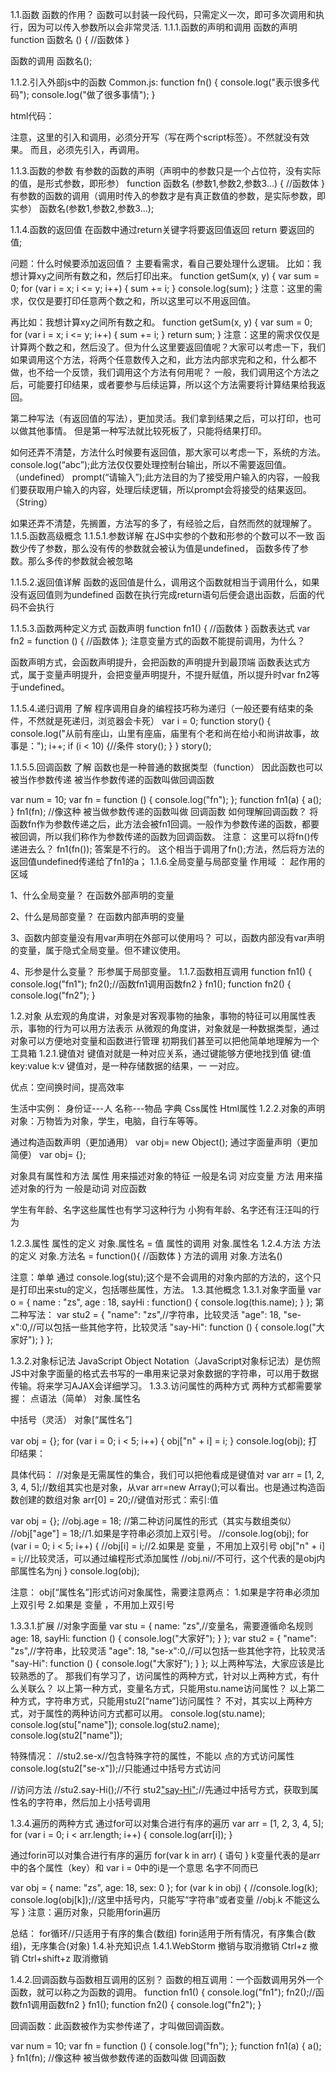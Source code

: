 1.1.函数
函数的作用？
函数可以封装一段代码，只需定义一次，即可多次调用和执行，因为可以传入参数所以会非常灵活.
1.1.1.函数的声明和调用
函数的声明
function 函数名 () {
	//函数体 
}

函数的调用
函数名();

1.1.2.引入外部js中的函数
Common.js:
function fn() {
    console.log("表示很多代码");
    console.log("做了很多事情");
}

html代码：
<script src="common.js">
</script>
<script >
    fn();
</script>
注意，这里的引入和调用，必须分开写（写在两个script标签）。不然就没有效果。
	 而且，必须先引入，再调用。

1.1.3.函数的参数
有参数的函数的声明（声明中的参数只是一个占位符，没有实际的值，是形式参数，即形参）
function 函数名 (参数1,参数2,参数3...) {
	//函数体 
}
有参数的函数的调用（调用时传入的参数才是有真正数值的参数，是实际参数，即实参）
函数名(参数1,参数2,参数3...);
 
1.1.4.函数的返回值
在函数中通过return关键字将要返回值返回
return 要返回的值;

问题：什么时候要添加返回值？
主要看需求，看自己要处理什么逻辑。
比如：我想计算xy之间所有数之和，然后打印出来。
function getSum(x, y) {
    var sum = 0;
    for (var i = x; i <= y; i++) {
        sum += i;
    }
    console.log(sum); 
}
注意：这里的需求，仅仅是要打印任意两个数之和，所以这里可以不用返回值。

再比如：我想计算xy之间所有数之和。
function getSum(x, y) {
    var sum = 0;
    for (var i = x; i <= y; i++) {
        sum += i;
    }
    return sum;
}
注意：这里的需求仅仅是计算两个数之和，然后没了。但为什么这里要返回值呢？大家可以考虑一下，我们如果调用这个方法，将两个任意数传入之和，此方法内部求完和之和，什么都不做，也不给一个反馈，我们调用这个方法有何用呢？
一般，我们调用这个方法之后，可能要打印结果，或者要参与后续运算，所以这个方法需要将计算结果给我返回。

第二种写法（有返回值的写法），更加灵活。我们拿到结果之后，可以打印，也可以做其他事情。
但是第一种写法就比较死板了，只能将结果打印。

如何还弄不清楚，方法什么时候要有返回值，那大家可以考虑一下，系统的方法。
console.log(“abc”);此方法仅仅要处理控制台输出，所以不需要返回值。（undefined）
prompt(“请输入”);此方法目的为了接受用户输入的内容，一般我们要获取用户输入的内容，处理后续逻辑，所以prompt会将接受的结果返回。（String）

如果还弄不清楚，先搁置，方法写的多了，有经验之后，自然而然的就理解了。
1.1.5.函数高级概念
1.1.5.1.参数详解
在JS中实参的个数和形参的个数可以不一致
函数少传了参数，那么没有传的参数就会被认为值是undefined，
函数多传了参数。那么多传的参数就会被忽略

1.1.5.2.返回值详解
函数的返回值是什么，调用这个函数就相当于调用什么，如果没有返回值则为undefined
函数在执行完成return语句后便会退出函数，后面的代码不会执行

1.1.5.3.函数两种定义方式
函数声明
        function fn1() {
            //函数体
        }
函数表达式
        var fn2 = function () {
            //函数体
        };
注意变量方式的函数不能提前调用，为什么？
 
函数声明方式，会函数声明提升，会把函数的声明提升到最顶端
函数表达式方式，属于变量声明提升，会把变量声明提升，不提升赋值，所以提升时var fn2等于undefined。


1.1.5.4.递归调用 了解
程序调用自身的编程技巧称为递归（一般还要有结束的条件，不然就是死递归，浏览器会卡死）
var i = 0;
function story() {
    console.log("从前有座山，山里有座庙，庙里有个老和尚在给小和尚讲故事，故事是：");
    i++;
    if (i < 10) {//条件
        story();
    }
}
story();

1.1.5.5.回调函数 了解
函数也是一种普通的数据类型（function）
因此函数也可以被当作参数传递
被当作参数传递的函数叫做回调函数

var num = 10;
var fn = function () {
    console.log("fn");
}; 
function fn1(a) { 
    a();
} 
fn1(fn); //像这种 被当做参数传递的函数叫做 回调函数
如何理解回调函数？
将函数fn作为参数传递之后，此方法会被fn1回调。一般作为参数传递的函数，都要被回调，所以我们称作为参数传递的函数为回调函数。
注意：
这里可以将fn()传递进去么？
fn1(fn());
答案是不行的。
这个相当于调用了fn();方法，然后将方法的返回值undefined传递给了fn1的a；
1.1.6.全局变量与局部变量
作用域 ： 起作用的区域

1、什么全局变量？
在函数外部声明的变量

2、什么是局部变量？
在函数内部声明的变量

3、函数内部变量没有用var声明在外部可以使用吗？
可以，函数内部没有var声明的变量，属于隐式全局变量。但不建议使用。

4、形参是什么变量？
形参属于局部变量。
1.1.7.函数相互调用
function fn1() {
    console.log("fn1");
    fn2();//函数fn1调用函数fn2
}
fn1();
function fn2() {
    console.log("fn2");
}


1.2.对象
从宏观的角度讲，对象是对客观事物的抽象，事物的特征可以用属性表示，事物的行为可以用方法表示
从微观的角度讲，对象就是一种数据类型，通过对象可以方便地对变量和函数进行管理
初期我们甚至可以把他简单地理解为一个工具箱
1.2.1.键值对
键值对就是一种对应关系，通过键能够方便地找到值
键:值    key:value    k:v
键值对，是一种存储数据的结果，一 一对应。

优点：空间换时间，提高效率

生活中实例：
身份证---人
名称---物品
字典
Css属性
Html属性
1.2.2.对象的声明
对象：万物皆为对象，学生，电脑，自行车等等。

通过构造函数声明（更加通用）
var obj= new Object();
通过字面量声明（更加简便）
var obj= {};

对象具有属性和方法
属性 用来描述对象的特征 一般是名词 对应变量
方法 用来描述对象的行为 一般是动词 对应函数

学生有年龄、名字这些属性也有学习这种行为
小狗有年龄、名字还有汪汪叫的行为

1.2.3.属性
属性的定义
对象.属性名 = 值
属性的调用
对象.属性名
1.2.4.方法
方法的定义
对象.方法名 = function(){ //函数体 }
方法的调用
对象.方法名()

注意：单单 通过 console.log(stu);这个是不会调用的对象内部的方法的，这个只是打印出来stu的定义，包括哪些属性，方法。
1.3.其他概念
1.3.1.对象字面量
var o = {
            name : "zs",
            age : 18,
            sayHi : function() {
                console.log(this.name);
            }
        };
第二种写法：
var stu2 = {
    "name": "zs",//字符串，比较灵活
    "age": 18,
    "se-x":0,//可以包括一些其他字符，比较灵活
    "say-Hi": function () {
        console.log("大家好");
    }
};


1.3.2.对象标记法
JavaScript Object Notation（JavaScript对象标记法）是仿照JS中对象字面量的格式去书写的一串用来记录对象数据的字符串，可以用于数据传输。将来学习AJAX会详细学习。
1.3.3.访问属性的两种方式
两种方式都需要掌握：
点语法（简单）
对象.属性名

中括号（灵活）
对象[“属性名”]

var obj = {};
for (var i = 0; i < 5; i++) {
    obj["n" + i] = i; 
}
console.log(obj);
打印结果：


具体代码：
//对象是无需属性的集合，我们可以把他看成是键值对
var arr = [1, 2, 3, 4, 5];//数组其实也是对象，从var arr=new Array();可以看出。也是通过构造函数创建的数组对象
arr[0] = 20;//键值对形式：索引:值

var obj = {};
//obj.age = 18;
//第二种访问属性的形式（其实与数组类似）
//obj["age"] = 18;//1.如果是字符串必须加上双引号。
//console.log(obj);
for (var i = 0; i < 5; i++) {
    //obj[i] = i;//2.如果是 变量 ，不用加上双引号
    obj["n" + i] = i;//比较灵活，可以通过编程形式添加属性
    //obj.ni//不可行，这个代表的是obj内部属性名为nj
}
console.log(obj);

注意：
obj[“属性名”]形式访问对象属性，需要注意两点：
1.如果是字符串必须加上双引号
2.如果是 变量 ，不用加上双引号

1.3.3.1.扩展
//对象字面量
var stu = {
    name: "zs",//变量名，需要遵循命名规则
    age: 18,
    sayHi: function () {
        console.log("大家好");
    }
};
var stu2 = {
    "name": "zs",//字符串，比较灵活
    "age": 18,
    "se-x":0,//可以包括一些其他字符，比较灵活
    "say-Hi": function () {
        console.log("大家好");
    }
};
以上两种写法，大家应该是比较熟悉的了。
那我们有学习了，访问属性的两种方式，针对以上两种方式，有什么关联么？
以上第一种方式，变量名方式，只能用stu.name访问属性？
以上第二种方式，字符串方式，只能用stu2[“name”]访问属性？
不对，其实以上两种方式，对于属性的两种访问方式都可以用。
console.log(stu.name);
console.log(stu["name"]);
console.log(stu2.name);
console.log(stu2["name"]);

特殊情况：
//stu2.se-x//包含特殊字符的属性，不能以 点的方式访问属性
console.log(stu2["se-x"]);//只能通过中括号方式访问

//访问方法
//stu2.say-Hi();//不行
stu2["say-Hi"]();//先通过中括号方式，获取到属性名的字符串，然后加上小括号调用

1.3.4.遍历的两种方式
通过for可以对集合进行有序的遍历
var arr = [1, 2, 3, 4, 5];
for (var i = 0; i < arr.length; i++) {
    console.log(arr[i]);
}

通过forin可以对集合进行有序的遍历
for(var k in arr) { 语句 }
k变量代表的是arr中的各个属性（key）和 var i = 0中的i是一个意思 名字不同而已

var obj = {
    name: "zs",
    age: 18,
    sex: 0
};
for (var k in obj) {
    //console.log(k);
    console.log(obj[k]);//这里中括号内，只能写“字符串”或者变量
	 //obj.k  不能这么写
}
注意：遍历对象，只能用forin遍历

总结：
for循环//只适用于有序的集合(数组)
forin适用于所有情况，有序集合(数组)，无序集合(对象)
1.4.补充知识点
1.4.1.WebStorm 撤销与取消撤销
Ctrl+z 撤销
Ctrl+shift+z 取消撤销

1.4.2.回调函数与函数相互调用的区别？
函数的相互调用：一个函数调用另外一个函数，就可以称之为函数的调用。
function fn1() {
    console.log("fn1");
    fn2();//函数fn1调用函数fn2
}
fn1();
function fn2() {
    console.log("fn2");
}

回调函数：此函数被作为实参传递了，才叫做回调函数。

var num = 10;
var fn = function () {
    console.log("fn");
}; 
function fn1(a) { 
    a();
} 
fn1(fn); //像这种 被当做参数传递的函数叫做 回调函数

